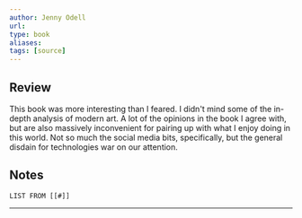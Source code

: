 ```yaml
---
author: Jenny Odell
url: 
type: book
aliases: 
tags: [source]
---
```

## Review
This book was more interesting than I feared. I didn't mind some of the in-depth analysis of modern art. A lot of the opinions in the book I agree with, but are also massively inconvenient for pairing up with what I enjoy doing in this world. Not so much the social media bits, specifically, but the general disdain for technologies war on our attention.

## Notes
```dataview
LIST FROM [[#]]
```

---